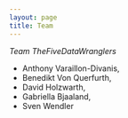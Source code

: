 ```yaml
---
layout: page
title: Team
---
```


*Team TheFiveDataWranglers*

- Anthony Varaillon-Divanis, 
- Benedikt Von Querfurth,
- David Holzwarth,  
- Gabriella Bjaaland, 
- Sven Wendler
